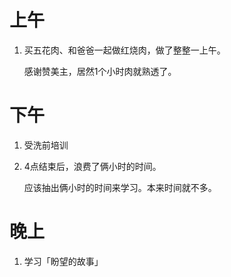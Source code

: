 # 上午

1. 买五花肉、和爸爸一起做红烧肉，做了整整一上午。

    感谢赞美主，居然1个小时肉就熟透了。


# 下午

1. 受洗前培训
2. 4点结束后，浪费了俩小时的时间。
    
    应该抽出俩小时的时间来学习。本来时间就不多。

# 晚上

1. 学习「盼望的故事」
